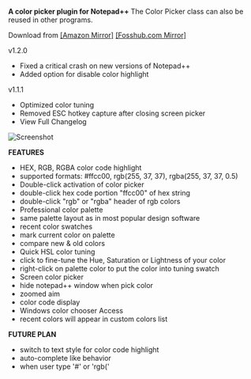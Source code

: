**A color picker plugin for Notepad++** The Color Picker class can also be reused in other programs.

Download from [[Amazon Mirror]](https://s3-ap-southeast-1.amazonaws.com/nppqcp/nppqcp-1.2.0.zip)
[[Fosshub.com Mirror]](http://code.fosshub.com/Quick-Color-Picker-for-Notepad/downloads)


v1.2.0
* Fixed a critical crash on new versions of Notepad++
* Added option for disable color highlight

v1.1.1
* Optimized color tuning
* Removed ESC hotkey capture after closing screen picker
* View Full Changelog

![Screenshot](https://s3-ap-southeast-1.amazonaws.com/nppqcp/features-1.2.0.png)

**FEATURES**

* HEX, RGB, RGBA color code highlight
* supported formats: #ffcc00, rgb(255, 37, 37), rgba(255, 37, 37, 0.5)
* Double-click activation of color picker
* double-click hex code portion "ffcc00" of hex string
* double-click "rgb" or "rgba" header of rgb colors
* Professional color palette
* same palette layout as in most popular design software
* recent color swatches
* mark current color on palette
* compare new & old colors
* Quick HSL color tuning
* click to fine-tune the Hue, Saturation or Lightness of your color
* right-click on palette color to put the color into tuning swatch
* Screen color picker
* hide notepad++ window when pick color
* zoomed aim
* color code display
* Windows color chooser Access
* recent colors will appear in custom colors list

**FUTURE PLAN**

* switch to text style for color code highlight
* auto-complete like behavior
* when user type '#' or 'rgb('
